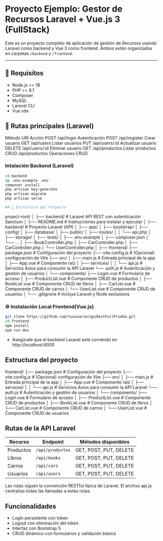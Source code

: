 # Proyecto Ejemplo: Gestor de Recursos Laravel + Vue.js 3 (FullStack)

Este es un proyecto completo de aplicación de gestión de Recursos usando Laravel como backend y Vue 3 como frontend. Ambos están organizados en carpetas `/backend` y `/frontend`.

---

## 🚀 Requisitos

- Node.js >= 18
- PHP >= 8.1
- Composer
- MySQL
- Laravel CLI
- Vue vite

## 🧪 Rutas principales (Laravel)

Método	URI	Acción
POST	/api/login	Autenticación
POST	/api/register	Crear usuario
GET	/api/users	Listar usuarios
PUT	/api/users/:id	Actualizar usuario
DELETE	/api/users/:id	Eliminar usuario
GET	/api/productos	Listar productos
CRUD	/api/productos	Operaciones CRUD

### Intalación Backend (Laravel)

```bash
cd backend
cp .env.example .env
composer install
php artisan key:generate
php artisan migrate 
php artisan serve

## 📂 Estructura del Proyecto
```
project-root/
│
├── backend/               # Laravel API REST con autenticación Sanctum
│   ├── README.md          # Instrucciones para instalar y ejecutar
│   ├── backend/                # Proyecto Laravel (API)
│   ├── app/
│   ├── bootstrap/
│   ├── config/
│   ├── database/
│   ├── public/
│   ├── routes/
│   │   └── api.php
│   ├── storage/
│   ├── tests/
│   ├── .env.example
│   ├── composer.json
│   └── ...
│   ├── BookController.php
│   ├── CarController.php
│   ├── CarController.php
│   └── UserController.php
│
├── frontend/
├── package.json              # Configuración del proyecto
├── vite.config.js            # (Opcional) configuración de Vite
├── src/
│   ├── main.js               # Entrada principal de la app
│   ├── App.vue               # Componente raíz
│   ├── services/
│   │   └── api.js            # Servicios Axios para consumir la API Laravel
        └── auth.js           # Autenticación y gestión de usuarios
│   └── components/
        ├── Login.vue        # Formulario de acceso
│       ├── ProductList.vue  # Componente CRUD de productos
│       ├── BookList.vue     # Componente CRUD de libros
│       ├── CarList.vue      # Componente CRUD de carros
│       └── UserList.vue     # Componente CRUD de usuarios
│
└── .gitignore             # Incluye Laravel y Node exclusions


### ⚙️ Instalación Local Frontend(Vue.js)

```bash
git clone https://github.com/tuusuario/apiRestFullPrueba.git
cd frontend
npm install
npm run dev

```

- Asegúrate que el backend Laravel esté corriendo en http://localhost:8000


## Estructura del proyecto

frontend/
├── package.json              # Configuración del proyecto
├── vite.config.js            # (Opcional) configuración de Vite
├── src/
│   ├── main.js               # Entrada principal de la app
│   ├── App.vue               # Componente raíz
│   ├── services/
│   │   └── api.js            # Servicios Axios para consumir la API Laravel
        └── auth.js           # Autenticación y gestión de usuarios
│   └── components/
        ├── Login.vue        # Formulario de acceso
│       ├── ProductList.vue  # Componente CRUD de productos
│       ├── BookList.vue     # Componente CRUD de libros
│       ├── CarList.vue      # Componente CRUD de carros
│       └── UserList.vue     # Componente CRUD de usuarios

## Rutas de la API Laravel

| Recurso   | Endpoint         | Métodos disponibles    |
| --------- | ---------------- | ---------------------- |
| Productos | `/api/productos` | GET, POST, PUT, DELETE |
| Libros    | `/api/books`     | GET, POST, PUT, DELETE |
| Carros    | `/api/cars`      | GET, POST, PUT, DELETE |
| Usuarios  | `/api/users`     | GET, POST, PUT, DELETE |

Las rutas siguen la convención RESTful típica de Laravel. El archivo api.js centraliza todas las llamadas a estas rutas.

## Funcionalidades

- Login persistente con token
- Logout con eliminación del token
- Interfaz con Bootstrap 5
- CRUD dinámico con formularios y validación básica





